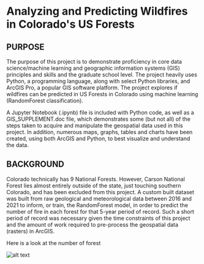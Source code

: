 # Analyzing and Predicting Wildfires in Colorado's US Forests

## PURPOSE
The purpose of this project is to demonstrate proficiency in core data science/machine learning and geographic information systems (GIS) principles and skills and the graduate school level. The project heavily uses Python, a programming language, along with select Python libraries, and ArcGIS Pro, a popular GIS software platform. The project explores if wildfires can be predicted in US Forests in Colorado using machine learning (RandomForest classification).

A Jupyter Notebook (.ipynb) file is included with Python code, as well as a GIS_SUPPLEMENT.doc file, which demonstrates some (but not all) of the steps taken to acquire and manipulate the geospatial data used in this project. In addition, numerous maps, graphs, tables and charts have been created, using both ArcGIS and Python, to best visualize and understand the data.

## BACKGROUND
Colorado technically has 9 National Forests. However, Carson National Forest lies almost entirely outside of the state, just touching southern Colorado, and has been excluded from this project. A custom built dataset was built from raw geological and meteorological data between 2016 and 2021 to inform, or train, the RandomForest model, in order to predict the number of fire in each forest for that 5-year period of record. Such a short period of record was necessary given the time constraints of this project and the amount of work required to pre-process the geospatial data (rasters) in ArcGIS.

Here is a look at the number of forest

![alt text]('https://github.com/sunnysidedenver/regis_msds_practicum2/blob/main/fires_byforest_byyear_barplot.PNG')

